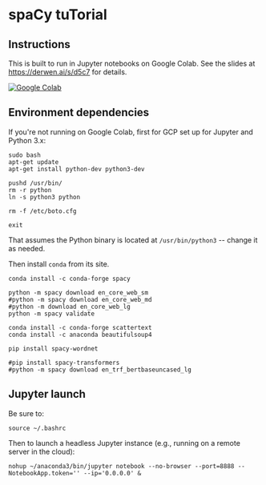 # spaCy tuTorial

## Instructions

This is built to run in Jupyter notebooks on Google Colab.
See the slides at <https://derwen.ai/s/d5c7> for details.

[![Google Colab](https://badgen.net/badge/Launch/on%20Google%20Colab/blue?icon=terminal)](https://colab.research.google.com/github/DerwenAI/spaCy_tuTorial/blob/master/Text_Rank.ipynb)

## Environment dependencies

If you're not running on Google Colab, first for GCP set up for Jupyter and Python 3.x:
```
sudo bash
apt-get update
apt-get install python-dev python3-dev

pushd /usr/bin/
rm -r python
ln -s python3 python

rm -f /etc/boto.cfg

exit
```

That assumes the Python binary is located at `/usr/bin/python3` --
change it as needed.

Then install `conda` from its site.

```
conda install -c conda-forge spacy

python -m spacy download en_core_web_sm
#python -m spacy download en_core_web_md
#python -m download en_core_web_lg
python -m spacy validate

conda install -c conda-forge scattertext
conda install -c anaconda beautifulsoup4

pip install spacy-wordnet

#pip install spacy-transformers
#python -m spacy download en_trf_bertbaseuncased_lg
```

## Jupyter launch

Be sure to:
```
source ~/.bashrc
```

Then to launch a headless Jupyter instance (e.g., running on a remote server in the cloud):
```
nohup ~/anaconda3/bin/jupyter notebook --no-browser --port=8888 --NotebookApp.token='' --ip='0.0.0.0' &
```
